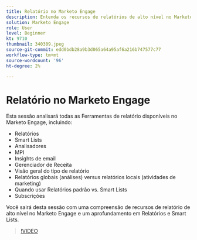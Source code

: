 ```yaml
---
title: Relatório no Marketo Engage
description: Entenda os recursos de relatórios de alto nível no Marketo Engage e conheça em detalhes os Relatórios e as Smart Lists.
solution: Marketo Engage
role: User
level: Beginner
kt: 9710
thumbnail: 340309.jpeg
source-git-commit: edd0bdb28a9b3d065a64a95af6a216b747577c77
workflow-type: tm+mt
source-wordcount: '96'
ht-degree: 2%

---
```


# Relatório no Marketo Engage

Esta sessão analisará todas as Ferramentas de relatório disponíveis no Marketo Engage, incluindo:

* Relatórios
* Smart Lists
* Analisadores
* MPI
* Insights de email
* Gerenciador de Receita
* Visão geral do tipo de relatório
* Relatórios globais (análises) versus relatórios locais (atividades de marketing)
* Quando usar Relatórios padrão vs. Smart Lists
* Subscrições

Você sairá desta sessão com uma compreensão de recursos de relatório de alto nível no Marketo Engage e um aprofundamento em Relatórios e Smart Lists.

>[!VIDEO](https://video.tv.adobe.com/v/340309/?quality=12&learn=on)
